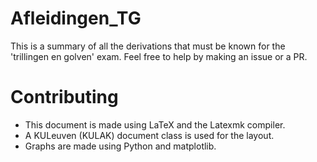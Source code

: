 # Afleidingen_TG
This is a summary of all the derivations that must be known for the 'trillingen en golven' exam.
Feel free to help by making an issue or a PR.

# Contributing
- This document is made using LaTeX and the Latexmk compiler.
- A KULeuven (KULAK) document class is used for the layout.
- Graphs are made using Python and matplotlib.

